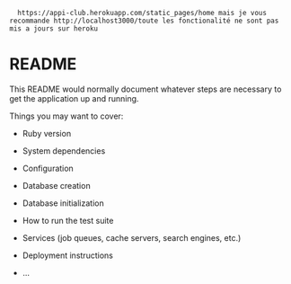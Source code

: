       https://appi-club.herokuapp.com/static_pages/home mais je vous recommande http://localhost3000/toute les fonctionalité ne sont pas mis a jours sur heroku
# README

This README would normally document whatever steps are necessary to get the
application up and running.

Things you may want to cover:

* Ruby version

* System dependencies

* Configuration

* Database creation

* Database initialization

* How to run the test suite

* Services (job queues, cache servers, search engines, etc.)

* Deployment instructions

* ...

